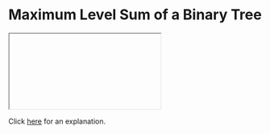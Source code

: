 # Maximum Level Sum of a Binary Tree 

<iframe></iframe>

Click [here](Explanation.md) for an explanation.

